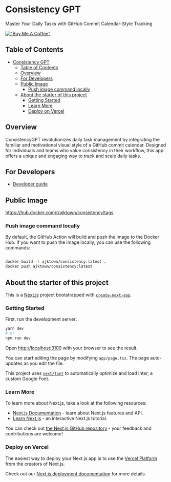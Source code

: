 # Consistency GPT

Master Your Daily Tasks with GitHub Commit Calendar-Style Tracking

[!["Buy Me A Coffee"](https://www.buymeacoffee.com/assets/img/custom_images/orange_img.png)](https://www.buymeacoffee.com/mlajkim)


## Table of Contents

<!-- TOC -->

- [Consistency GPT](#consistency-gpt)
  - [Table of Contents](#table-of-contents)
  - [Overview](#overview)
  - [For Developers](#for-developers)
  - [Public Image](#public-image)
    - [Push image command locally](#push-image-command-locally)
  - [About the starter of this project](#about-the-starter-of-this-project)
    - [Getting Started](#getting-started)
    - [Learn More](#learn-more)
    - [Deploy on Vercel](#deploy-on-vercel)

<!-- /TOC -->


## Overview
ConsistencyGPT revolutionizes daily task management by integrating the familiar and motivational visual style of a GitHub commit calendar. Designed for individuals and teams who value consistency in their workflow, this app offers a unique and engaging way to track and scale daily tasks.

## For Developers
- [Developer guide](https://github.com/ajktown/docs/tree/main/dev_consistency)

## Public Image

https://hub.docker.com/r/ajktown/consistency/tags


### Push image command locally
By default, the GitHub Action will build and push the image to the Docker Hub. If you want to push the image locally, you can use the following commands:
```sh

docker build -t ajktown/consistency:latest .
docker push ajktown/consistency:latest

```

## About the starter of this project

This is a [Next.js](https://nextjs.org/) project bootstrapped with [`create-next-app`](https://github.com/vercel/next.js/tree/canary/packages/create-next-app).

### Getting Started

First, run the development server:

```bash
yarn dev
# or
npm run dev
```

Open [http://localhost:3100](http://localhost:3100) with your browser to see the result.

You can start editing the page by modifying `app/page.tsx`. The page auto-updates as you edit the file.

This project uses [`next/font`](https://nextjs.org/docs/basic-features/font-optimization) to automatically optimize and load Inter, a custom Google Font.

### Learn More

To learn more about Next.js, take a look at the following resources:

- [Next.js Documentation](https://nextjs.org/docs) - learn about Next.js features and API.
- [Learn Next.js](https://nextjs.org/learn) - an interactive Next.js tutorial.

You can check out [the Next.js GitHub repository](https://github.com/vercel/next.js/) - your feedback and contributions are welcome!

### Deploy on Vercel

The easiest way to deploy your Next.js app is to use the [Vercel Platform](https://vercel.com/new?utm_medium=default-template&filter=next.js&utm_source=create-next-app&utm_campaign=create-next-app-readme) from the creators of Next.js.

Check out our [Next.js deployment documentation](https://nextjs.org/docs/deployment) for more details.
